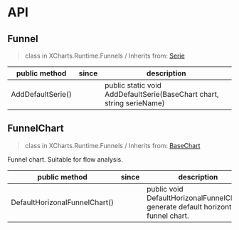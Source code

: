 # API

## Funnel

> class in XCharts.Runtime.Funnels / Inherits from: [Serie](https://xcharts-team.github.io/docs/api#serie)


|public method|since|description|
|--|--|--|
|AddDefaultSerie()||public static void AddDefaultSerie(BaseChart chart, string serieName)|

## FunnelChart

> class in XCharts.Runtime.Funnels / Inherits from: [BaseChart](https://xcharts-team.github.io/docs/api#basechart)

Funnel chart. Suitable for flow analysis.

|public method|since|description|
|--|--|--|
|DefaultHorizonalFunnelChart()||public void DefaultHorizonalFunnelChart()<br/>generate default horizontal funnel chart. |

